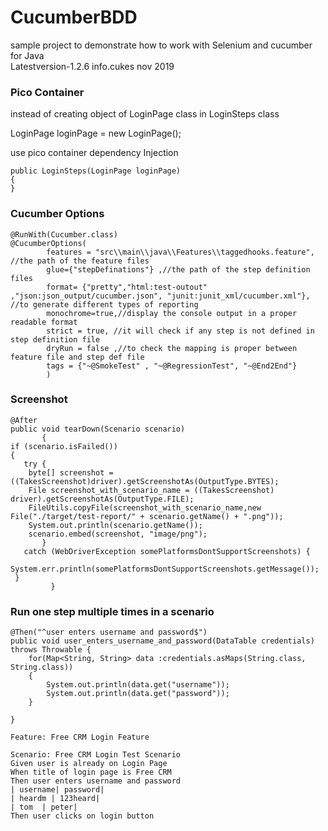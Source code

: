 # CucumberBDD
sample project to demonstrate how to work with Selenium and cucumber for Java </br>
Latestversion-1.2.6  info.cukes nov 2019
### Pico Container
instead of creating object of LoginPage class in LoginSteps class

LoginPage loginPage = new LoginPage();

use pico container dependency Injection
```
public LoginSteps(LoginPage loginPage)
{   
}
```
### Cucumber Options
```
@RunWith(Cucumber.class)
@CucumberOptions(
		features = "src\\main\\java\\Features\\taggedhooks.feature", //the path of the feature files
		glue={"stepDefinations"} ,//the path of the step definition files
		format= {"pretty","html:test-outout" ,"json:json_output/cucumber.json", "junit:junit_xml/cucumber.xml"}, //to generate different types of reporting
		monochrome=true,//display the console output in a proper readable format
		strict = true, //it will check if any step is not defined in step definition file
		dryRun = false ,//to check the mapping is proper between feature file and step def file
		tags = {"~@SmokeTest" , "~@RegressionTest", "~@End2End"}			
		)
```
### Screenshot
```
@After
public void tearDown(Scenario scenario)
       {
if (scenario.isFailed())
{
   try {
    byte[] screenshot = ((TakesScreenshot)driver).getScreenshotAs(OutputType.BYTES);
    File screenshot_with_scenario_name = ((TakesScreenshot) driver).getScreenshotAs(OutputType.FILE);
    FileUtils.copyFile(screenshot_with_scenario_name,new File("./target/test-report/" + scenario.getName() + ".png"));
    System.out.println(scenario.getName());
    scenario.embed(screenshot, "image/png");
       } 
   catch (WebDriverException somePlatformsDontSupportScreenshots) {
    System.err.println(somePlatformsDontSupportScreenshots.getMessage());
 }     
         }
```
### Run one step multiple times in a scenario
```
@Then("^user enters username and password$")
public void user_enters_username_and_password(DataTable credentials) throws Throwable {
	for(Map<String, String> data :credentials.asMaps(String.class, String.class))
	{
		System.out.println(data.get("username"));
		System.out.println(data.get("password"));
	}
	
}

Feature: Free CRM Login Feature

Scenario: Free CRM Login Test Scenario
Given user is already on Login Page
When title of login page is Free CRM
Then user enters username and password
| username| password|
| heardm | 123heard|
| tom  | peter|
Then user clicks on login button
```
